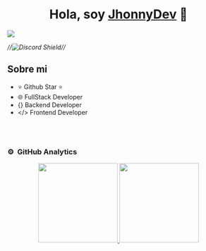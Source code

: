 <div align="center">
<h1 align="center">Hola, soy <a href="https://jhonnydev.vercel.app/">JhonnyDev</a> 👋</h1>
</div>
<img src="file:///C:/Users/andre/Downloads/DALL%C2%B7E%202024-11-11%2021.45.28%20-%20A%20digital%20design%20with%20the%20text%20'JhonnyDev'%20in%20bold,%20modern%20font,%20with%20the%20subtitle%20'Software%20Developer'%20below%20it%20in%20a%20smaller%20font.%20The%20design%20include.webp">



*//![Discord Shield]()//*

## Sobre mi

- ⭐ Github Star ⭐ 
- 🌐 FullStack Developer
- {} Backend Developer
- </> Frontend Developer
<br>
                                                                                      
</td>
                                                                                      
</td>  
</table>                                                                                 
</div>
<br>

### ⚙️ &nbsp;GitHub Analytics

<p align="center">
<a href="https://github.com/JhonnyChems">
  <img height="180em" src=""/>
  <img height="180em" src=""/>
</a>
</p>
